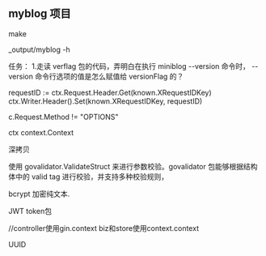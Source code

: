 ## myblog 项目
make

_output/myblog -h

任务：
1.走读 verflag 包的代码，弄明白在执行 miniblog --version 命令时，
--version 命令行选项的值是怎么赋值给 versionFlag 的？

requestID := ctx.Request.Header.Get(known.XRequestIDKey)
ctx.Writer.Header().Set(known.XRequestIDKey, requestID)

 c.Request.Method != "OPTIONS"


ctx context.Context


深拷贝

使用 govalidator.ValidateStruct 来进行参数校验。govalidator 包能够根据结构体中的 valid tag 进行校验，并支持多种校验规则，


bcrypt 加密纯文本.

JWT token包

//controller使用gin.context   biz和store使用context.context


UUID